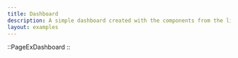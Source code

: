```yaml
---
title: Dashboard
description: A simple dashboard created with the components from the library. It shows how to use the components in a real application.
layout: examples
---
```


::PageExDashboard
::
